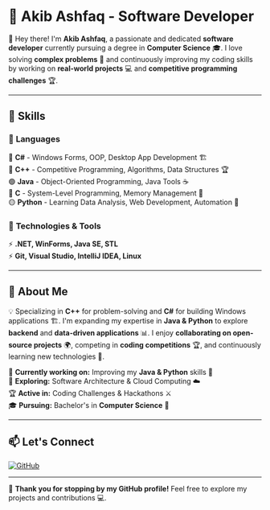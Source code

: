 # 🚀 Akib Ashfaq - Software Developer  

👋 Hey there! I'm **Akib Ashfaq**, a passionate and dedicated **software developer** currently pursuing a degree in **Computer Science** 🎓. I love solving **complex problems** 🧩 and continuously improving my coding skills by working on **real-world projects** 💻 and **competitive programming challenges** 🏆.  

---

## 💼 Skills  

### 🔹 **Languages**  
🔷 **C#** - Windows Forms, OOP, Desktop App Development 🏗️  
🔶 **C++** - Competitive Programming, Algorithms, Data Structures 🏆  
🟢 **Java** - Object-Oriented Programming, Java Tools ☕  
🔴 **C** - System-Level Programming, Memory Management 💾  
🟡 **Python** - Learning Data Analysis, Web Development, Automation 🐍  

### 🔹 **Technologies & Tools**  
⚡ **.NET, WinForms, Java SE, STL**  
⚡ **Git, Visual Studio, IntelliJ IDEA, Linux**  

---

## 🚀 About Me  
💡 Specializing in **C++** for problem-solving and **C#** for building Windows applications 🏗️. I'm expanding my expertise in **Java & Python** to explore **backend** and **data-driven applications** 📊. I enjoy **collaborating on open-source projects** 🌍, competing in **coding competitions** 🏆, and continuously learning new technologies 🚀.  

🔭 **Currently working on:** Improving my **Java & Python** skills 🚀  
🌱 **Exploring:** Software Architecture & Cloud Computing ☁️  
🏆 **Active in:** Coding Challenges & Hackathons ⚔️  
🎓 **Pursuing:** Bachelor's in **Computer Science** 🏫  

---

## 📫 Let's Connect  
[![GitHub](https://img.shields.io/badge/GitHub-000?style=for-the-badge&logo=github)](https://github.com/AkibAshfaq)  

---

🚀 **Thank you for stopping by my GitHub profile!** Feel free to explore my projects and contributions 💻.  
